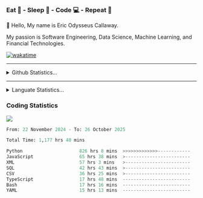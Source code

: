 <h3>Eat 🍴 - Sleep 🛌 - Code 💻 - Repeat 🔁</h3>

👋 Hello, My name is Eric Odysseus Callaway.

My passion is Software Engineering, Data Science, Machine Learning, and Financial Technologies.

[![wakatime](https://wakatime.com/badge/user/6717695f-6a13-47e3-aa16-c813e12c0985.svg)](https://wakatime.com/@6717695f-6a13-47e3-aa16-c813e12c0985)
<hr>
<details>
  <summary>
    Github Statistics...
  </summary>
    <p align="center">
      <img src="https://github-readme-stats.vercel.app/api?username=EricCallaway&show_icons=true"/>
    </p>
</details>
</hr>

<hr>
<details>
  <summary>
    Languate Statistics...
  </summary>
    <p align="center">
      <img src="https://wakatime.com/share/@Odysseus/6fc7c863-6fba-4e57-a6af-ed1f2fa8d560.svg"/>
    </p>
</details>
</hr>


<h3>Coding Statistics</h3>
<img src="https://wakatime.com/share/@Odysseus/5e02c832-9cc5-49a3-8f4c-bd2647d78fca.svg"/>
<!--START_SECTION:waka-->

```python
From: 22 November 2024 - To: 26 October 2025

Total Time: 1,177 hrs 40 mins

Python                     826 hrs 8 mins  >>>>>>>>>>>>>------------   50.36 %
JavaScript                 65 hrs 38 mins  >------------------------   04.00 %
XML                        57 hrs 3 mins   >------------------------   03.48 %
SQL                        42 hrs 43 mins  >------------------------   02.60 %
CSV                        36 hrs 25 mins  >------------------------   02.22 %
TypeScript                 17 hrs 48 mins  -------------------------   01.09 %
Bash                       17 hrs 16 mins  -------------------------   01.05 %
YAML                       15 hrs 13 mins  -------------------------   00.93 %
```

<!--END_SECTION:waka-->
